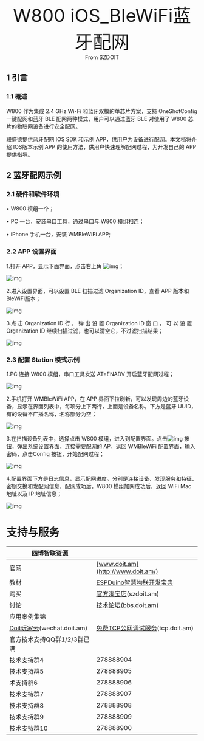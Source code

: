 <center><font size=10> W800 iOS_BleWiFi蓝牙配网 </center></font>
<center> From SZDOIT</center>



## 1 引言

### 1.1 概述

W800 作为集成 2.4 GHz Wi-Fi 和蓝牙双模的单芯片方案，支持 OneShotConfig 一键配网和蓝牙 BLE 配网两种模式，用户可以通过蓝牙 BLE 对使用了 W800 芯片的物联网设备进行安全配网。

联盛德提供蓝牙配网 IOS SDK 和示例 APP，供用户为设备进行配网。本文档将介绍 IOS版本示例 APP 的使用方法，供用户快速理解配网过程，为开发自己的 APP 提供指导。

## 2 蓝牙配网示例

### 2.1 硬件和软件环境

• W800 模组一个；

• PC 一台，安装串口工具，通过串口与 W800 模组相连；

• iPhone 手机一台，安装 WMBleWiFi APP;

### 2.2 APP 设置界面

1.打开 APP，显示下面界面，点击右上角 ![img](https://github.com/SmartArduino/zhdocs/raw/master/zhW_Series/W800/config_net/iOS/wps1.png)；

![img](https://github.com/SmartArduino/zhdocs/raw/master/zhW_Series/W800/config_net/iOS/wps2.png)

2.进入设置界面，可以设置 BLE 扫描过滤 Organization ID，查看 APP 版本和 BleWiFi版本；

![img](https://github.com/SmartArduino/zhdocs/raw/master/zhW_Series/W800/config_net/iOS/wps3.png)

3.点 击 Organization ID 行 ， 弹 出 设 置 Organization ID 窗 口 ， 可 以 设 置Organization ID 继续扫描过滤，也可以清空它，不过滤扫描结果；

![img](https://github.com/SmartArduino/zhdocs/raw/master/zhW_Series/W800/config_net/iOS/wps4.png)

### 2.3 配置 Station 模式示例

1.PC 连接 W800 模组，串口工具发送 AT+ENADV 开启蓝牙配网过程；

![img](https://github.com/SmartArduino/zhdocs/raw/master/zhW_Series/W800/config_net/iOS/wps5.png)

2.手机打开 WMBleWiFi APP，在 APP 界面下拉刷新，可以发现周边的蓝牙设备，显示在界面列表中，每项分上下两行，上面是设备名称，下方是蓝牙 UUID，有的设备不广播名称，名称部分为空；

![img](https://github.com/SmartArduino/zhdocs/raw/master/zhW_Series/W800/config_net/iOS/wps6.png)

3.在扫描设备列表中，选择点击 W800 模组，进入到配置界面。点击![img](https://github.com/SmartArduino/zhdocs/raw/master/zhW_Series/W800/config_net/iOS/wps7.png) 按钮，弹出系统设置界面，连接需要配网的 AP，返回 WMBleWiFi 配置界面，输入密码，点击Config 按钮，开始配网过程；

![img](https://github.com/SmartArduino/zhdocs/raw/master/zhW_Series/W800/config_net/iOS/wps8.png)

4.配置界面下方是日志信息，显示配网进度。分别是连接设备、发现服务和特征、密钥交换和发配网信息，配网成功后，W800 模组加网成功后，返回 WiFi Mac 地址以及 IP 地址信息；

![img](https://github.com/SmartArduino/zhdocs/raw/master/zhW_Series/W800/config_net/iOS/wps9.png)



# 支持与服务

| 四博智联资源                                        |                                                              |
| --------------------------------------------------- | ------------------------------------------------------------ |
| 官网                                                | [www.doit.am](http://www.doit.am/)                           |
| 教材                                                | [ESPDuino智慧物联开发宝典](https://item.taobao.com/item.htm?spm=a1z10.3-c.w4002-7420449993.9.Bgp1Ll&id=520583000610) |
| 购买                                                | [官方淘宝店](https://szdoit.taobao.com/)(szdoit.am)          |
| 讨论                                                | [技术论坛](http://bbs.doit.am/forum.php)(bbs.doit.am)        |
| 应用案例集锦                                        |                                                              |
| [Doit玩家云](http://wechat.doit.am)(wechat.doit.am) | [免费TCP公网调试服务](http://tcp.doit.am)(tcp.doit.am)       |
| 官方技术支持QQ群1/2/3群已满                         |                                                              |
| 技术支持群4                                         | 278888904                                                    |
| 技术支持群5                                         | 278888905                                                    |
| 术支持群6                                           | 278888906                                                    |
| 技术支持群7                                         | 278888907                                                    |
| 技术支持群8                                         | 278888908                                                    |
| 技术支持群9                                         | 278888909                                                    |
| 技术支持群10                                        | 278888900                                                    |